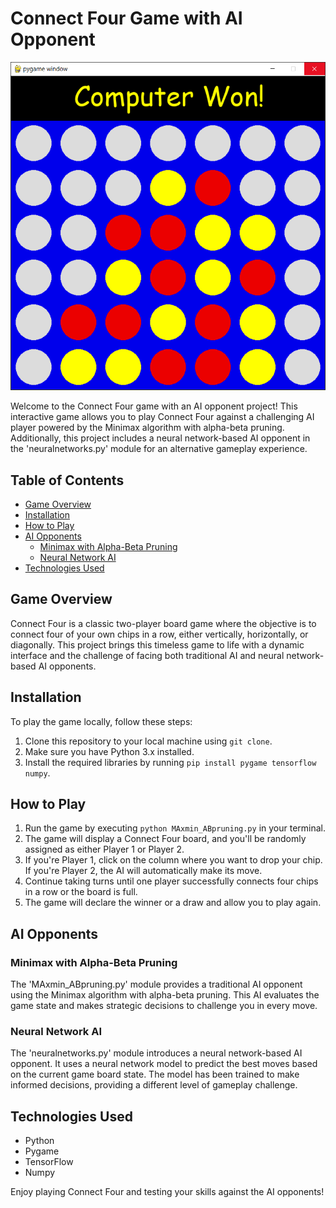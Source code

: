 # Connect Four Game with AI Opponent

![logo](connect-four.png)

Welcome to the Connect Four game with an AI opponent project! This interactive game allows you to play Connect Four against a challenging AI player powered by the Minimax algorithm with alpha-beta pruning. Additionally, this project includes a neural network-based AI opponent in the 'neuralnetworks.py' module for an alternative gameplay experience.

## Table of Contents
- [Game Overview](#game-overview)
- [Installation](#installation)
- [How to Play](#how-to-play)
- [AI Opponents](#ai-opponents)
  - [Minimax with Alpha-Beta Pruning](#minimax-with-alpha-beta-pruning)
  - [Neural Network AI](#neural-network-ai)
- [Technologies Used](#technologies-used)


## Game Overview

Connect Four is a classic two-player board game where the objective is to connect four of your own chips in a row, either vertically, horizontally, or diagonally. This project brings this timeless game to life with a dynamic interface and the challenge of facing both traditional AI and neural network-based AI opponents.

## Installation

To play the game locally, follow these steps:

1. Clone this repository to your local machine using `git clone`.
2. Make sure you have Python 3.x installed.
3. Install the required libraries by running `pip install pygame tensorflow numpy`.

## How to Play

1. Run the game by executing `python MAxmin_ABpruning.py` in your terminal.
2. The game will display a Connect Four board, and you'll be randomly assigned as either Player 1 or Player 2.
3. If you're Player 1, click on the column where you want to drop your chip. If you're Player 2, the AI will automatically make its move.
4. Continue taking turns until one player successfully connects four chips in a row or the board is full.
5. The game will declare the winner or a draw and allow you to play again.

## AI Opponents

### Minimax with Alpha-Beta Pruning

The 'MAxmin_ABpruning.py' module provides a traditional AI opponent using the Minimax algorithm with alpha-beta pruning. This AI evaluates the game state and makes strategic decisions to challenge you in every move.

### Neural Network AI

The 'neuralnetworks.py' module introduces a neural network-based AI opponent. It uses a neural network model to predict the best moves based on the current game board state. The model has been trained to make informed decisions, providing a different level of gameplay challenge.

## Technologies Used

- Python
- Pygame
- TensorFlow
- Numpy

Enjoy playing Connect Four and testing your skills against the AI opponents!
